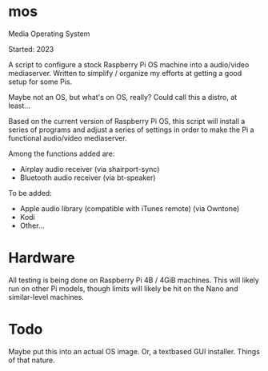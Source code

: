 # mos
Media Operating System

Started: 2023

A script to configure a stock Raspberry Pi OS machine into a audio/video mediaserver. Written to simplify / organize my efforts at getting a good setup for some Pis.



Maybe not an OS, but what's on OS, really? Could call this a distro, at least...

Based on the current version of Raspberry Pi OS, this script will install a series of programs and adjust a series of settings in order to make the Pi a functional audio/video mediaserver.

Among the functions added are:
- Airplay audio receiver (via shairport-sync)
- Bluetooth audio receiver (via bt-speaker)

To be added:
- Apple audio library (compatible with iTunes remote) (via Owntone)
- Kodi
- Other...

# Hardware
All testing is being done on Raspberry Pi 4B / 4GiB machines. This will likely run on other Pi models, though limits will likely be hit on the Nano and similar-level machines.

# Todo
Maybe put this into an actual OS image. Or, a textbased GUI installer. Things of that nature.